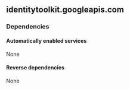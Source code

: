 ## identitytoolkit.googleapis.com

### Dependencies

#### Automatically enabled services

None

#### Reverse dependencies

None
